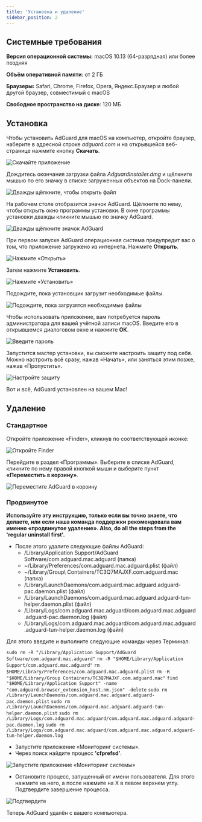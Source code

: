 ```yaml
---
title: 'Установка и удаление'
sidebar_position: 2
---
```


## Системные требования

**Версия операционной системы:** macOS 10.13 (64-разрядная) или более поздняя

**Объём оперативной памяти**: от 2 ГБ

**Браузеры:** Safari, Chrome, Firefox, Opera, Яндекс.Браузер и любой другой браузер, совместимый с macOS

**Свободное пространство на диске**: 120 МБ

## Установка

Чтобы установить AdGuard для macOS на компьютер, откройте браузер, наберите в адресной строке _adguard.com_ и на открывшейся веб-странице нажмите кнопку **Скачать**.

![Скачайте приложение](https://cdn.adguard.com/public/Adguard/kb/installation/Mac/ru/1.png)

Дождитесь окончания загрузки файла _AdguardInstaller.dmg_ и щёлкните мышью по его значку в списке загруженных объектов на Dock-панели.

![Дважды щёлкните, чтобы открыть файл](https://cdn.adguard.com/public/Adguard/kb/installation/Mac/ru/2.png)

На рабочем столе отобразится значок AdGuard. Щёлкните по нему, чтобы открыть окно программы установки. В окне программы установки дважды кликните мышью по значку AdGuard.

![Дважды щёлкните значок AdGuard](https://cdn.adguard.com/content/kb/ad_blocker/mac/3.jpg)

При первом запуске AdGuard операционная система предупредит вас о том, что приложение загружено из интернета. Нажмите **Открыть**.

![Нажмите «Открыть»](https://cdn.adguard.com/public/Adguard/kb/installation/Mac/ru/4.png)

Затем нажмите **Установить**.

![Нажмите «Установить»](https://cdn.adguard.com/public/Adguard/kb/installation/Mac/ru/5.png)

Подождите, пока установщик загрузит необходимые файлы.

![Подождите, пока загрузятся необходимые файлы](https://cdn.adguard.com/public/Adguard/kb/installation/Mac/ru/6.png)

Чтобы использовать приложение, вам потребуется пароль администратора для вашей учётной записи macOS. Введите его в открывшемся диалоговом окне и нажмите **ОК**.

![Введите пароль](https://cdn.adguard.com/public/Adguard/kb/installation/Mac/ru/7.png)

Запустится мастер установки, вы сможете настроить защиту под себя. Можно настроить всё сразу, нажав «Начать», или заняться этим позже, нажав «Пропустить».

![Настройте защиту](https://cdn.adguard.com/content/kb/ad_blocker/mac/installation-wizard.jpg)

Вот и всё, AdGuard установлен на вашем Mac!

## Удаление

### Стандартное
Откройте приложение «Finder», кликнув по соответствующей иконке:

![Откройте Finder](https://cdn.adguard.com/public/Adguard/En/Articles/howtodelete/finder.png)

Перейдите в раздел «Программы». Выберите в списке AdGuard, кликните по нему правой кнопкой мыши и выберите пункт **«Переместить в корзину»**.

![Переместите AdGuard в корзину](https://cdn.adguard.com/public/Adguard/kb/installation/Mac/ru/uninstall/1.png)

### Продвинутое

**Используйте эту инструкцию, только если вы точно знаете, что делаете, или если наша команда поддержки рекомендовала вам именно «продвинутое удаление». Also, do all the steps from the 'regular uninstall first'.**

* После этого удалите следующие файлы AdGuard:
    * /Library/Application Support/AdGuard Software/com.adguard.mac.adguard (папка)
    * ~/Library/Preferences/com.adguard.mac.adguard.plist (файл)
    * ~/Library/Group\ Containers/TC3Q7MAJXF.com.adguard.mac (папка)
    * /Library/LaunchDaemons/com.adguard.mac.adguard.adguard-pac.daemon.plist (файл)
    * /Library/LaunchDaemons/com.adguard.mac.adguard.adguard-tun-helper.daemon.plist (файл)
    * /Library/Logs/com.adguard.mac.adguard/com.adguard.mac.adguard.adguard-pac.daemon.log (файл)
    * /Library/Logs/com.adguard.mac.adguard/com.adguard.mac.adguard.adguard-tun-helper.daemon.log (файл)

Для этого введите и выполните следующие команды через Терминал:

`sudo rm -R "/Library/Application Support/AdGuard Software/com.adguard.mac.adguard"` `rm -R "$HOME/Library/Application Support/com.adguard.mac.adguard"` `rm $HOME/Library/Preferences/com.adguard.mac.adguard.plist` `rm -R "$HOME/Library/Group Containers/TC3Q7MAJXF.com.adguard.mac"` `find "$HOME/Library/Application Support" -name "com.adguard.browser_extension_host.nm.json" -delete` `sudo rm /Library/LaunchDaemons/com.adguard.mac.adguard.adguard-pac.daemon.plist` `sudo rm /Library/LaunchDaemons/com.adguard.mac.adguard.adguard-tun-helper.daemon.plist` `sudo rm /Library/Logs/com.adguard.mac.adguard/com.adguard.mac.adguard.adguard-pac.daemon.log` `sudo rm /Library/Logs/com.adguard.mac.adguard/com.adguard.mac.adguard.adguard-tun-helper.daemon.log`

* Запустите приложение «Мониторинг системы».
* Через поиск найдите процесс **’cfprefsd’**.

![Запустите приложение «Мониторинг системы»](https://cdn.adguard.com/public/Adguard/kb/installation/Mac/ru/uninstall/2.png)

* Остановите процесс, запущенный от имени пользователя. Для этого нажмите на него, а после нажмите на X в левом верхнем углу. Подтвердите завершение процесса.

![Подтвердите](https://cdn.adguard.com/public/Adguard/kb/installation/Mac/ru/uninstall/3.png)

Теперь AdGuard удалён с вашего компьютера.
